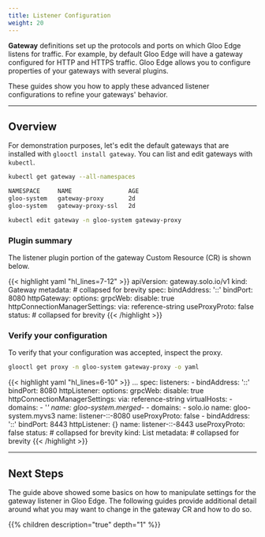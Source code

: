 ```yaml
---
title: Listener Configuration
weight: 20
---
```


**Gateway** definitions set up the protocols and ports on which Gloo Edge listens for traffic.  For example, by default Gloo Edge will have a gateway configured for HTTP and HTTPS traffic. Gloo Edge allows you to configure properties of your gateways with several plugins.

These guides show you how to apply these advanced listener configurations to refine your gateways' behavior.

---

## Overview

For demonstration purposes, let's edit the default gateways that are installed with `glooctl install gateway`. You can list and edit gateways with `kubectl`.

```bash
kubectl get gateway --all-namespaces
```

```bash
NAMESPACE     NAME                AGE
gloo-system   gateway-proxy       2d
gloo-system   gateway-proxy-ssl   2d
```

```bash
kubectl edit gateway -n gloo-system gateway-proxy
```

### Plugin summary

The listener plugin portion of the gateway Custom Resource (CR) is shown below.

{{< highlight yaml "hl_lines=7-12" >}}
apiVersion: gateway.solo.io/v1
kind: Gateway
metadata: # collapsed for brevity
spec:
  bindAddress: '::'
  bindPort: 8080
  httpGateway:
    options:
      grpcWeb:
        disable: true
      httpConnectionManagerSettings:
        via: reference-string
  useProxyProto: false
status: # collapsed for brevity
{{< /highlight >}}


### Verify your configuration

To verify that your configuration was accepted, inspect the proxy.

```bash
glooctl get proxy -n gloo-system gateway-proxy -o yaml
```

{{< highlight yaml "hl_lines=6-10" >}}
...
  spec:
    listeners:
    - bindAddress: '::'
      bindPort: 8080
      httpListener:
        options:
          grpcWeb:
            disable: true
          httpConnectionManagerSettings:
            via: reference-string
        virtualHosts:
        - domains:
          - '*'
          name: gloo-system.merged-*
        - domains:
          - solo.io
          name: gloo-system.myvs3
      name: listener-::-8080
      useProxyProto: false
    - bindAddress: '::'
      bindPort: 8443
      httpListener: {}
      name: listener-::-8443
      useProxyProto: false
  status: # collapsed for brevity
kind: List
metadata: # collapsed for brevity
{{< /highlight >}}

---

## Next Steps

The guide above showed some basics on how to manipulate settings for the gateway listener in Gloo Edge. The following guides provide additional detail around what you may want to change in the gateway CR and how to do so.

{{% children description="true" depth="1" %}}
